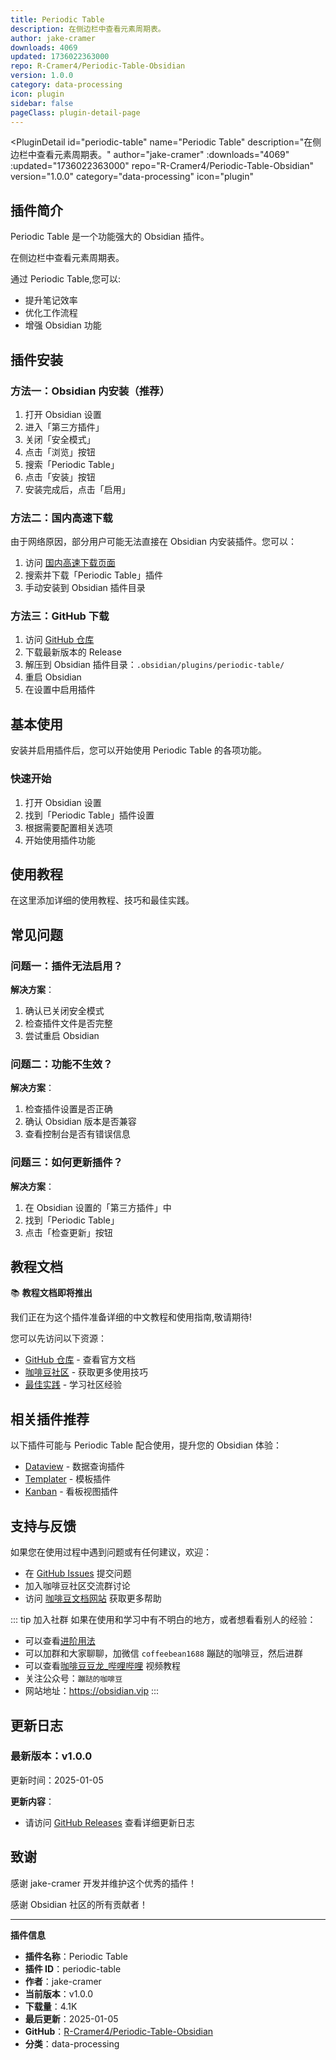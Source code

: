 ```yaml
---
title: Periodic Table
description: 在侧边栏中查看元素周期表。
author: jake-cramer
downloads: 4069
updated: 1736022363000
repo: R-Cramer4/Periodic-Table-Obsidian
version: 1.0.0
category: data-processing
icon: plugin
sidebar: false
pageClass: plugin-detail-page
---
```


<PluginDetail
  id="periodic-table"
  name="Periodic Table"
  description="在侧边栏中查看元素周期表。"
  author="jake-cramer"
  :downloads="4069"
  :updated="1736022363000"
  repo="R-Cramer4/Periodic-Table-Obsidian"
  version="1.0.0"
  category="data-processing"
  icon="plugin"
>

<!-- AUTO_GENERATED_START -->
## 插件简介

Periodic Table 是一个功能强大的 Obsidian 插件。

在侧边栏中查看元素周期表。

通过 Periodic Table,您可以:

- 提升笔记效率
- 优化工作流程
- 增强 Obsidian 功能

<!-- AUTO_GENERATED_END -->

<!-- AUTO_GENERATED_START -->
## 插件安装

### 方法一：Obsidian 内安装（推荐）

1. 打开 Obsidian 设置
2. 进入「第三方插件」
3. 关闭「安全模式」
4. 点击「浏览」按钮
5. 搜索「Periodic Table」
6. 点击「安装」按钮
7. 安装完成后，点击「启用」

### 方法二：国内高速下载

由于网络原因，部分用户可能无法直接在 Obsidian 内安装插件。您可以：

1. 访问 [国内高速下载页面](/zh/documentation/obsidian-plugins-download.html)
2. 搜索并下载「Periodic Table」插件
3. 手动安装到 Obsidian 插件目录

### 方法三：GitHub 下载

1. 访问 [GitHub 仓库](https://github.com/R-Cramer4/Periodic-Table-Obsidian)
2. 下载最新版本的 Release
3. 解压到 Obsidian 插件目录：`.obsidian/plugins/periodic-table/`
4. 重启 Obsidian
5. 在设置中启用插件

## 基本使用

安装并启用插件后，您可以开始使用 Periodic Table 的各项功能。

### 快速开始

1. 打开 Obsidian 设置
2. 找到「Periodic Table」插件设置
3. 根据需要配置相关选项
4. 开始使用插件功能

<!-- AUTO_GENERATED_END -->

<!-- CUSTOM_CONTENT_START:tutorial -->
## 使用教程

在这里添加详细的使用教程、技巧和最佳实践。

<!-- CUSTOM_CONTENT_END:tutorial -->

<!-- SHARED_CONTENT_START -->
## 常见问题

### 问题一：插件无法启用？

**解决方案**：
1. 确认已关闭安全模式
2. 检查插件文件是否完整
3. 尝试重启 Obsidian

### 问题二：功能不生效？

**解决方案**：
1. 检查插件设置是否正确
2. 确认 Obsidian 版本是否兼容
3. 查看控制台是否有错误信息

### 问题三：如何更新插件？

**解决方案**：
1. 在 Obsidian 设置的「第三方插件」中
2. 找到「Periodic Table」
3. 点击「检查更新」按钮

## 教程文档

📚 **教程文档即将推出**

我们正在为这个插件准备详细的中文教程和使用指南,敬请期待!

您可以先访问以下资源：
- [GitHub 仓库](https://github.com/R-Cramer4/Periodic-Table-Obsidian) - 查看官方文档
- [咖啡豆社区](/zh/bases/) - 获取更多使用技巧
- [最佳实践](/zh/best-practices/) - 学习社区经验

## 相关插件推荐

以下插件可能与 Periodic Table 配合使用，提升您的 Obsidian 体验：

- [Dataview](/zh/plugins/dataview.html) - 数据查询插件
- [Templater](/zh/plugins/templater-obsidian.html) - 模板插件
- [Kanban](/zh/plugins/obsidian-kanban.html) - 看板视图插件

## 支持与反馈

如果您在使用过程中遇到问题或有任何建议，欢迎：

- 在 [GitHub Issues](https://github.com/R-Cramer4/Periodic-Table-Obsidian/issues) 提交问题
- 加入咖啡豆社区交流群讨论
- 访问 [咖啡豆文档网站](https://obsidian.vip) 获取更多帮助

::: tip 加入社群
如果在使用和学习中有不明白的地方，或者想看看别人的经验：
- 可以查看[进阶用法](/zh/advanced)
- 可以加群和大家聊聊，加微信 `coffeebean1688` 蹦跶的咖啡豆，然后进群
- 可以查看[咖啡豆豆龙_哔哩哔哩](https://space.bilibili.com/618777356) 视频教程
- 关注公众号：`蹦跶的咖啡豆`
- 网站地址：https://obsidian.vip
:::
<!-- SHARED_CONTENT_END -->

<!-- AUTO_GENERATED_START -->
## 更新日志

### 最新版本：v1.0.0

更新时间：2025-01-05

**更新内容**：
- 请访问 [GitHub Releases](https://github.com/R-Cramer4/Periodic-Table-Obsidian/releases) 查看详细更新日志

## 致谢

感谢 jake-cramer 开发并维护这个优秀的插件！

感谢 Obsidian 社区的所有贡献者！

---

**插件信息**
- **插件名称**：Periodic Table
- **插件 ID**：periodic-table
- **作者**：jake-cramer
- **当前版本**：v1.0.0
- **下载量**：4.1K
- **最后更新**：2025-01-05
- **GitHub**：[R-Cramer4/Periodic-Table-Obsidian](https://github.com/R-Cramer4/Periodic-Table-Obsidian)
- **分类**：data-processing
<!-- AUTO_GENERATED_END -->

</PluginDetail>

